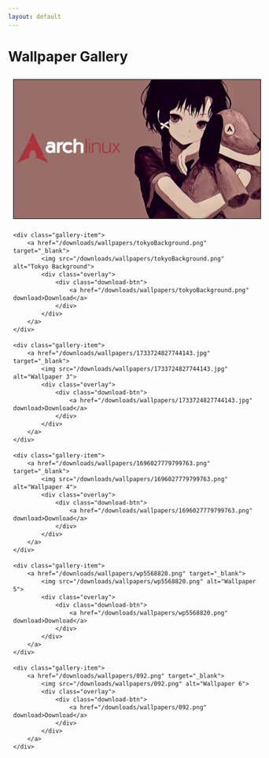 ```yaml
---
layout: default
---
```


# Wallpaper Gallery

<div class="gallery">
    <div class="gallery-item">
        <a href="/downloads/wallpapers/arch.png" target="_blank">
            <img src="/downloads/wallpapers/arch.png" alt="Arch Linux Wallpaper">
            <div class="overlay">
                <div class="download-btn">
                    <a href="/downloads/wallpapers/arch.png" download>Download</a>
                </div>
            </div>
        </a>
    </div>

    <div class="gallery-item">
        <a href="/downloads/wallpapers/tokyoBackground.png" target="_blank">
            <img src="/downloads/wallpapers/tokyoBackground.png" alt="Tokyo Background">
            <div class="overlay">
                <div class="download-btn">
                    <a href="/downloads/wallpapers/tokyoBackground.png" download>Download</a>
                </div>
            </div>
        </a>
    </div>

    <div class="gallery-item">
        <a href="/downloads/wallpapers/1733724827744143.jpg" target="_blank">
            <img src="/downloads/wallpapers/1733724827744143.jpg" alt="Wallpaper 3">
            <div class="overlay">
                <div class="download-btn">
                    <a href="/downloads/wallpapers/1733724827744143.jpg" download>Download</a>
                </div>
            </div>
        </a>
    </div>

    <div class="gallery-item">
        <a href="/downloads/wallpapers/1696027779799763.png" target="_blank">
            <img src="/downloads/wallpapers/1696027779799763.png" alt="Wallpaper 4">
            <div class="overlay">
                <div class="download-btn">
                    <a href="/downloads/wallpapers/1696027779799763.png" download>Download</a>
                </div>
            </div>
        </a>
    </div>

    <div class="gallery-item">
        <a href="/downloads/wallpapers/wp5568820.png" target="_blank">
            <img src="/downloads/wallpapers/wp5568820.png" alt="Wallpaper 5">
            <div class="overlay">
                <div class="download-btn">
                    <a href="/downloads/wallpapers/wp5568820.png" download>Download</a>
                </div>
            </div>
        </a>
    </div>

    <div class="gallery-item">
        <a href="/downloads/wallpapers/092.png" target="_blank">
            <img src="/downloads/wallpapers/092.png" alt="Wallpaper 6">
            <div class="overlay">
                <div class="download-btn">
                    <a href="/downloads/wallpapers/092.png" download>Download</a>
                </div>
            </div>
        </a>
    </div>
</div>

<style>
.gallery {
    display: grid;
    grid-template-columns: repeat(auto-fill, minmax(250px, 1fr));
    gap: 10px;
    padding: 10px;
    width: 100%;
}

.gallery-item {
    position: relative;
    overflow: hidden;
    border: 1px solid #000;
    aspect-ratio: 16/9;
    display: flex;
    align-items: center;
    justify-content: center;
}

.gallery-item img {
    width: 100%;
    height: 100%;
    display: block;
    object-fit: contain;
    background: #000;
}

.overlay {
    position: absolute;
    bottom: 0;
    left: 0;
    right: 0;
    background: #000;
    padding: 5px;
    display: none;
}

.gallery-item:hover .overlay {
    display: block;
}

.download-btn a {
    display: block;
    padding: 5px 10px;
    background: #f0f0f0;
    color: #000;
    text-decoration: none;
    text-align: center;
    border: 2px outset #ccc;
    font-family: monospace;
    font-size: 14px;
    font-weight: bold;
    text-transform: uppercase;
    letter-spacing: 1px;
    box-shadow: 2px 2px 0px #666;
    transition: all 0.1s ease;
}

.download-btn a:hover {
    background: #e0e0e0;
    border: 2px inset #ccc;
    box-shadow: 1px 1px 0px #666;
    transform: translate(1px, 1px);
}

.download-btn a:active {
    background: #d0d0d0;
    border: 2px inset #999;
    box-shadow: none;
    transform: translate(2px, 2px);
}
</style>